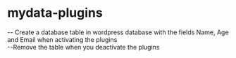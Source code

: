 # mydata-plugins
-- Create a database table in wordpress database with the fields Name, Age and Email when activating the plugins<br/>
--Remove the table when you deactivate the plugins
